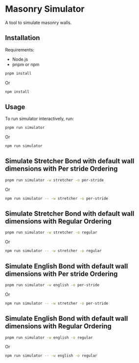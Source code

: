 # Masonry Simulator

A tool to simulate masonry walls.

## Installation

Requirements:

- Node.js
- pnpm or npm

```bash
pnpm install
```

Or

```bash
npm install
```

## Usage

To run simulator interactively, run:

```bash
pnpm run simulator
```

Or

```bash
npm run simulator
```

## Simulate Stretcher Bond with default wall dimensions with Per stride Ordering

```bash
pnpm run simulator -w stretcher -o per-stride
```

Or

```bash
npm run simulator -- -w stretcher -o per-stride
```

## Simulate Stretcher Bond with default wall dimensions with Regular Ordering

```bash
pnpm run simulator -w stretcher -o regular
```

Or

```bash
npm run simulator -- -w stretcher -o regular
```

## Simulate English Bond with default wall dimensions with Per stride Ordering

```bash
pnpm run simulator -w english -o per-stride
```

Or

```bash
npm run simulator -- -w stretcher -o per-stride
```

## Simulate English Bond with default wall dimensions with Regular Ordering

```bash
pnpm run simulator -w english -o regular
```

Or

```bash
npm run simulator -- -w english -o regular
```
